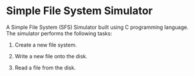 # Simple File System Simulator

A Simple File System (SFS) Simulator built using C programming language. The simulator performs the following tasks:

1) Create a new file system.

2) Write a new file onto the disk.

3) Read a file from the disk.
